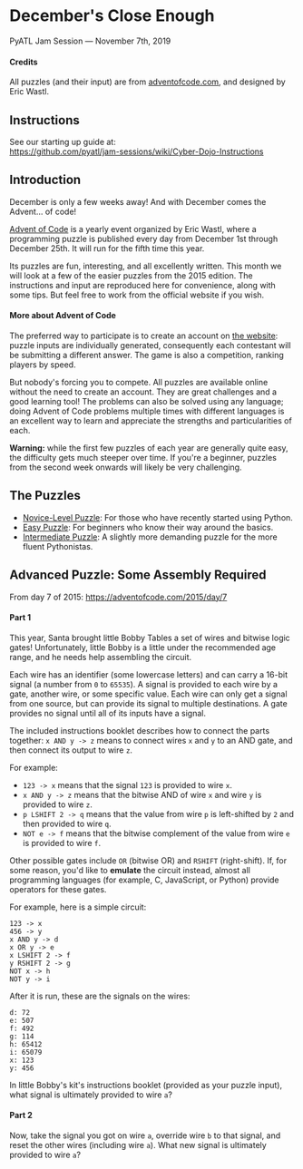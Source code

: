 
# December's Close Enough

PyATL Jam Session — November 7th, 2019

#### Credits

All puzzles (and their input) are from [adventofcode.com][aoc], and designed by Eric Wastl.

## Instructions

See our starting up guide at:  
<https://github.com/pyatl/jam-sessions/wiki/Cyber-Dojo-Instructions>

## Introduction

December is only a few weeks away! And with December comes the Advent... of code!

[Advent of Code][aoc] is a yearly event organized by Eric Wastl, where a programming puzzle is published every day from December 1st through December 25th. It will run for the fifth time this year.

Its puzzles are fun, interesting, and all excellently written. This month we will look at a few of the easier puzzles from the 2015 edition. The instructions and input are reproduced here for convenience, along with some tips. But feel free to work from the official website if you wish.

#### More about Advent of Code

The preferred way to participate is to create an account on [the website][aoc]: puzzle inputs are individually generated, consequently each contestant will be submitting a different answer. The game is also a competition, ranking players by speed. 

But nobody's forcing you to compete. All puzzles are available online without the need to create an account. They are great challenges and a good learning tool! The problems can also be solved using any language; doing Advent of Code problems multiple times with different languages is an excellent way to learn and appreciate the strengths and particularities of each.

**Warning:** while the first few puzzles of each year are generally quite easy, the difficulty gets much steeper over time. If you're a beginner, puzzles from the second week onwards will likely be very challenging.

[aoc]: https://adventofcode.com/

## The Puzzles

- [Novice-Level Puzzle](puzzle_1.md): For those who have recently started using Python.
- [Easy Puzzle](puzzle_2.md): For beginners who know their way around the basics.
- [Intermediate Puzzle](puzzle_3.md): A slightly more demanding puzzle for the more fluent Pythonistas.

## Advanced Puzzle: Some Assembly Required

From day 7 of 2015: <https://adventofcode.com/2015/day/7>

#### Part 1

This year, Santa brought little Bobby Tables a set of wires and bitwise logic gates! Unfortunately, little Bobby is a little under the recommended age range, and he needs help assembling the circuit.

Each wire has an identifier (some lowercase letters) and can carry a 16-bit signal (a number from `0` to `65535`). A signal is provided to each wire by a gate, another wire, or some specific value. Each wire can only get a signal from one source, but can provide its signal to multiple destinations. A gate provides no signal until all of its inputs have a signal.

The included instructions booklet describes how to connect the parts together: `x AND y -> z` means to connect wires `x` and `y` to an AND gate, and then connect its output to wire `z`.

For example:

- `123 -> x` means that the signal `123` is provided to wire `x`.
- `x AND y -> z` means that the bitwise AND of wire `x` and wire `y` is provided to wire `z`.
- `p LSHIFT 2 -> q` means that the value from wire `p` is left-shifted by `2` and then provided to wire `q`.
- `NOT e -> f` means that the bitwise complement of the value from wire `e` is provided to wire `f`.

Other possible gates include `OR` (bitwise OR) and `RSHIFT` (right-shift). If, for some reason, you'd like to **emulate** the circuit instead, almost all programming languages (for example, C, JavaScript, or Python) provide operators for these gates.

For example, here is a simple circuit:

    123 -> x
    456 -> y
    x AND y -> d
    x OR y -> e
    x LSHIFT 2 -> f
    y RSHIFT 2 -> g
    NOT x -> h
    NOT y -> i

After it is run, these are the signals on the wires:

    d: 72
    e: 507
    f: 492
    g: 114
    h: 65412
    i: 65079
    x: 123
    y: 456

In little Bobby's kit's instructions booklet (provided as your puzzle input), what signal is ultimately provided to wire `a`?

#### Part 2

Now, take the signal you got on wire `a`, override wire `b` to that signal, and reset the other wires (including wire `a`). What new signal is ultimately provided to wire `a`?
